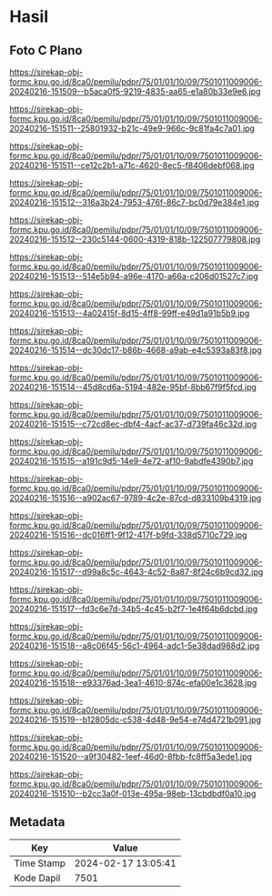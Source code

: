 # Hasil

## Foto C Plano

https://sirekap-obj-formc.kpu.go.id/8ca0/pemilu/pdpr/75/01/01/10/09/7501011009006-20240216-151509--b5aca0f5-9219-4835-aa65-e1a80b33e9e6.jpg

https://sirekap-obj-formc.kpu.go.id/8ca0/pemilu/pdpr/75/01/01/10/09/7501011009006-20240216-151511--25801932-b21c-49e9-966c-9c81fa4c7a01.jpg

https://sirekap-obj-formc.kpu.go.id/8ca0/pemilu/pdpr/75/01/01/10/09/7501011009006-20240216-151511--ce12c2b1-a71c-4620-8ec5-f8406debf068.jpg

https://sirekap-obj-formc.kpu.go.id/8ca0/pemilu/pdpr/75/01/01/10/09/7501011009006-20240216-151512--316a3b24-7953-476f-86c7-bc0d79e384e1.jpg

https://sirekap-obj-formc.kpu.go.id/8ca0/pemilu/pdpr/75/01/01/10/09/7501011009006-20240216-151512--230c5144-0600-4319-818b-122507779808.jpg

https://sirekap-obj-formc.kpu.go.id/8ca0/pemilu/pdpr/75/01/01/10/09/7501011009006-20240216-151513--514e5b94-a96e-4170-a66a-c206d01527c7.jpg

https://sirekap-obj-formc.kpu.go.id/8ca0/pemilu/pdpr/75/01/01/10/09/7501011009006-20240216-151513--4a02415f-8d15-4ff8-99ff-e49d1a91b5b9.jpg

https://sirekap-obj-formc.kpu.go.id/8ca0/pemilu/pdpr/75/01/01/10/09/7501011009006-20240216-151514--dc30dc17-b86b-4668-a9ab-e4c5393a83f8.jpg

https://sirekap-obj-formc.kpu.go.id/8ca0/pemilu/pdpr/75/01/01/10/09/7501011009006-20240216-151514--45d8cd6a-5194-482e-95bf-8bb67f9f5fcd.jpg

https://sirekap-obj-formc.kpu.go.id/8ca0/pemilu/pdpr/75/01/01/10/09/7501011009006-20240216-151515--c72cd8ec-dbf4-4acf-ac37-d739fa46c32d.jpg

https://sirekap-obj-formc.kpu.go.id/8ca0/pemilu/pdpr/75/01/01/10/09/7501011009006-20240216-151515--a191c9d5-14e9-4e72-af10-9abdfe4390b7.jpg

https://sirekap-obj-formc.kpu.go.id/8ca0/pemilu/pdpr/75/01/01/10/09/7501011009006-20240216-151516--a902ac67-9789-4c2e-87cd-d833109b4319.jpg

https://sirekap-obj-formc.kpu.go.id/8ca0/pemilu/pdpr/75/01/01/10/09/7501011009006-20240216-151516--dc016ff1-9f12-417f-b9fd-338d5710c729.jpg

https://sirekap-obj-formc.kpu.go.id/8ca0/pemilu/pdpr/75/01/01/10/09/7501011009006-20240216-151517--d99a8c5c-4643-4c52-8a87-8f24c6b9cd32.jpg

https://sirekap-obj-formc.kpu.go.id/8ca0/pemilu/pdpr/75/01/01/10/09/7501011009006-20240216-151517--fd3c6e7d-34b5-4c45-b2f7-1e4f64b6dcbd.jpg

https://sirekap-obj-formc.kpu.go.id/8ca0/pemilu/pdpr/75/01/01/10/09/7501011009006-20240216-151518--a8c06f45-56c1-4964-adc1-5e38dad988d2.jpg

https://sirekap-obj-formc.kpu.go.id/8ca0/pemilu/pdpr/75/01/01/10/09/7501011009006-20240216-151518--e93376ad-3ea1-4610-874c-efa00e1c3628.jpg

https://sirekap-obj-formc.kpu.go.id/8ca0/pemilu/pdpr/75/01/01/10/09/7501011009006-20240216-151519--b12805dc-c538-4d48-9e54-e74d4721b091.jpg

https://sirekap-obj-formc.kpu.go.id/8ca0/pemilu/pdpr/75/01/01/10/09/7501011009006-20240216-151520--a9f30482-1eef-46d0-8fbb-fc8ff5a3ede1.jpg

https://sirekap-obj-formc.kpu.go.id/8ca0/pemilu/pdpr/75/01/01/10/09/7501011009006-20240216-151510--b2cc3a0f-013e-495a-98eb-13cbdbdf0a10.jpg


## Metadata

| Key        | Value               |
| ---------- | ------------------- |
| Time Stamp | 2024-02-17 13:05:41 |
| Kode Dapil | 7501                |




